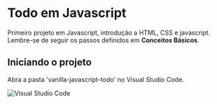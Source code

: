 # Todo em Javascript 

Primeiro projeto em Javascript, introdução a HTML, CSS e javascript. Lembre-se de seguir os passos definidos em **Conceitos Básicos**.

## Iniciando o projeto

Abra a pasta 'vanilla-javascript-todo' no Visual Studio Code.

![Visual Studio Code](https://github.com/Dervanil/vamos-programar/tree/main/12-projetos/images/vanilla-javascript-todo-01.jpg)